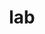 # lab
<!DOCTYPE html>
<html lang="en">

<head>
    <meta charset="UTF-8">
    <meta http-equiv="X-UA-Compatible" content="IE=edge">
    <meta name="viewport" content="width=device-width, initial-scale=1.0">
    <title>Document</title>
    <style>
        #login {
            display: flex;
            justify-content: center;
            padding-top: 30px;
        }
        .Login-form {
            border: 2px solid black;
            border-radius: 10px;
            width: 450px;
            height: 350px;

        }
        h1 {
            text-align: center;
        }
        form {
            text-align: center;
            margin: 2rem;
        }

        input {
            margin: .7rem;
            height: 1.7rem;
            width: 16rem;
        }
        button {
            margin-top: 2rem;
            height: 2rem;
            width: 16rem;
            border-radius: 1rem;
            border: none;
            font-family: monospace;
            columns: white;
            background-color: crimson;

        }
        button:hover {
            color: white;
            background-color: black;
            text-align: center;
            cursor: pointer;
        }
    </style>

</head>

<body>
    <div id="Login">
        <div class="Login-form">
            <h1>Login Form</h1>
            <div class="cart">
                <form action="/Login" method="post">
                    <label>Full Name :</label>
                    <input type="text" name="fullname" placeholder="Enter Your Full Name"><br><br>
                    <label>Password :</label>
                    <input type="password" name=" password" placeholder="Enter Your Last name">
                    <br>
                    <button type="submit">LOG IN </button>
                </form>
            </div>
        </div>
    </div>
</body>

</html>

**DISCRIPTION OF CODE**
https://docs.google.com/document/d/182e7Q3mNKrIApeo3CwrmYV3aQpBx19CJ-Bezewd07Bo/edit



